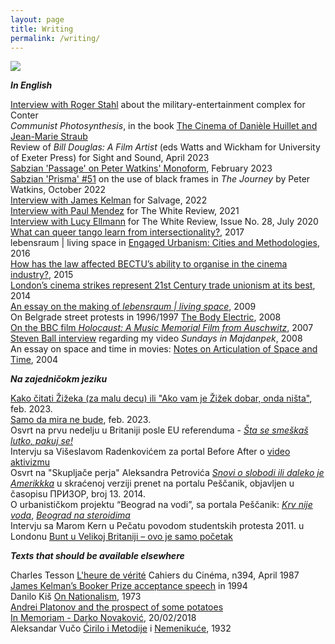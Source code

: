 ```yaml
---
layout: page
title: Writing
permalink: /writing/
---
```

  
![](/images/flustern.png)  

**_In English_**

[Interview with Roger Stahl](https://www.conter.scot/2023/4/10/theatres-of-war-exposing-the-military-entertainment-complex/) about the military-entertainment complex for Conter  
_Communist Photosynthesis_, in the book [The Cinema of Danièle Huillet and Jean-Marie Straub](http://www.mhra.org.uk/publications/mi-14)  
Review of _Bill Douglas: A Film Artist_ (eds Watts and Wickham for University of Exeter Press) for Sight and Sound, April 2023  
[Sabzian 'Passage' on Peter Watkins' Monoform](https://sabzian.be/text/passage-rastko-novakovi%C4%87-0), February 2023  
[Sabzian 'Prisma' #51](https://sabzian.be/prisma/prisma-51) on the use of black frames in _The Journey_ by Peter Watkins, October 2022  
[Interview with James Kelman](https://salvage.zone/existence-is-a-guerilla-campaign-an-interview-with-james-kelman/) for Salvage, 2022  
[Interview with Paul Mendez](https://www.thewhitereview.org/feature/interview-with-paul-mendez/) for The White Review, 2021  
[Interview with Lucy Ellmann](https://www.thewhitereview.org/issue/issue-no-28/) for The White Review, Issue No. 28, July 2020  
[What can queer tango learn from intersectionality?](https://rosedetivoli.github.io/qts_inter/), 2017  
lebensraum | living space in [Engaged Urbanism: Cities and Methodologies](https://www.bloomsbury.com/uk/engaged-urbanism-9781784534592/), 2016    
[How has the law affected BECTU’s ability to organise in the cinema industry?](https://rosedetivoli.github.io/trade_union_recognition/), 2015  
[London’s cinema strikes represent 21st Century trade unionism at its best](http://opendemocracy.net/ourkingdom/rastko-novakovic/londons-cinema-strikes-represent-21st-century-trade-unionism-at-its-best), 2014  
[An essay on the making of _lebensraum | living space_](https://rosedetivoli.github.io/images/lebensraum-essay2.pdf), 2009  
On Belgrade street protests in 1996/1997 [The Body Electric](http://pescanik.net/2008/06/the-body-electric/), 2008  
[On the BBC film _Holocaust: A Music Memorial Film from Auschwitz_](https://rosedetivoli.github.io/holocaust/), 2007    
[Steven Ball interview](http://www.studycollection.co.uk/sundaysinmajdanpek/) regarding my video _Sundays in Majdanpek_, 2008  
An essay on space and time in movies: [Notes on Articulation of Space and Time](https://rosedetivoli.github.io/images/spaceandtime.pdf), 2004  
  

**_Na zajedničokm jeziku_**
  
[Kako čitati Žižeka (za malu decu) ili "Ako vam je Žižek dobar, onda ništa"](https://www.rastko.co.uk/zizek/), feb. 2023.    
[Samo da mira ne bude](https://www.rastko.co.uk/sdmnb/), feb. 2023.    
Osvrt na prvu nedelju u Britaniji posle EU referenduma - [_Šta se smeškaš lutko, pakuj se!_](http://pescanik.net/sta-se-smeskas-lutko-pakuj-se/)  
Intervju sa Višeslavom Radenkovićem za portal Before After o [video aktivizmu](http://beforeafter.rs/life/video-aktivizam/)  
Osvrt na "Skupljače perja" Aleksandra Petrovića [_Snovi o slobodi ili daleko je Amerikkka_](http://pescanik.net/snovi-o-slobodi-ili-daleko-je-amerikkka/) u skraćenoj verziji prenet na portalu Peščanik, objavljen u časopisu ПРИЗОР, broj 13. 2014.  
O urbanističkom projektu “Beograd na vodi”, sa portala Peščanik: [_Krv nije voda_](http://pescanik.net/2014/03/krv-nije-voda/), [_Beograd na steroidima_](http://pescanik.net/2014/05/beograd-na-steroidima/)  
Intervju sa Marom Kern u Pečatu povodom studentskih protesta 2011. u Londonu [Bunt u Velikoj Britaniji – ovo je samo početak](http://www.pecat.co.rs/2011/01/bunt-u-v-britaniji-ovo-je-samo-pocetak/)  

**_Texts that should be available elsewhere_**

Charles Tesson [L'heure de vérité](https://rosedetivoli.github.io/images/verite.pdf) Cahiers du Cinéma, n394, April 1987  
[James Kelman’s Booker Prize acceptance speech](https://rosedetivoli.github.io/kelman/) in 1994  
Danilo Kiš [On Nationalism](https://rosedetivoli.github.io/kis), 1973  
[Andrei Platonov and the prospect of some potatoes](https://rosedetivoli.github.io/platonov)  
[In Memoriam - Darko Novaković](http://www.rastko.co.uk/darko/), 20/02/2018    
Aleksandar Vučo [Ćirilo i Metodije](https://rosedetivoli.github.io/images/ALEKSANDAR_VUCO_cirilo.pdf) i [Nemenikuće](https://rosedetivoli.github.io/images/ALEKSANDAR_VUCO_nemenikuce.pdf), 1932  
